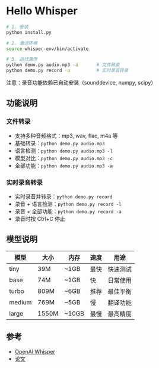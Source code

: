 # Hello Whisper

```bash
# 1. 安装
python install.py

# 2. 激活环境
source whisper-env/bin/activate

# 3. 运行演示
python demo.py audio.mp3 -a       # 文件转录
python demo.py record -a          # 实时录音转录
```

注意：录音功能依赖已自动安装（sounddevice, numpy, scipy）

## 功能说明

### 文件转录

- 支持多种音频格式：mp3, wav, flac, m4a 等
- 基础转录：`python demo.py audio.mp3`
- 语言检测：`python demo.py audio.mp3 -l`
- 模型对比：`python demo.py audio.mp3 -c`
- 全部功能：`python demo.py audio.mp3 -a`

### 实时录音转录

- 实时录音并转录：`python demo.py record`
- 录音 + 语言检测：`python demo.py record -l`
- 录音 + 全部功能：`python demo.py record -a`
- 录音时按 Ctrl+C 停止

## 模型说明

| 模型   | 大小  | 内存  | 速度 | 用途     |
| ------ | ----- | ----- | ---- | -------- |
| tiny   | 39M   | ~1GB  | 最快 | 快速测试 |
| base   | 74M   | ~1GB  | 快   | 日常使用 |
| turbo  | 809M  | ~6GB  | 推荐 | 最佳平衡 |
| medium | 769M  | ~5GB  | 慢   | 翻译功能 |
| large  | 1550M | ~10GB | 最慢 | 最高精度 |

## 参考

- [OpenAI Whisper](https://github.com/openai/whisper)
- [论文](https://arxiv.org/abs/2212.04356)
